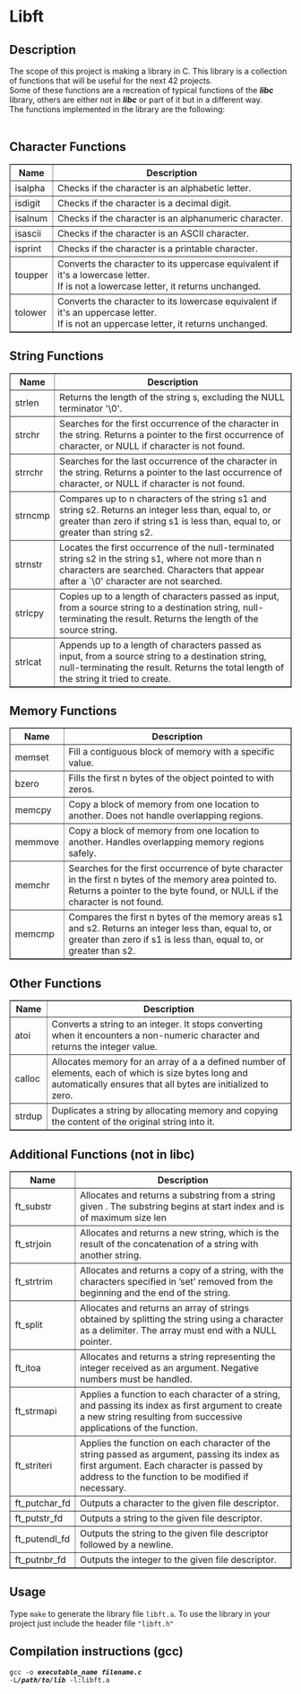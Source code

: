 <h1> Libft </h1>

<h2>Description</h2>

The scope of this project is making a library in C. This library is a collection of functions that will be useful for the next 42 projects.<br>
Some of these functions are a recreation of typical functions of the <strong><em>libc</em></strong> library, others are either not in <strong><em>libc</em></strong> or part of it but in a different way. 
<br>The functions implemented in the library are the following:
<br><br>
<h2>Character Functions</h2>

<table border="1">
  <tr>
    <th>Name</th>
    <th>Description</th>
  </tr>
  <tr>
    <td>isalpha</td>
    <td>Checks if the character is an alphabetic letter.</td>
  </tr>
  <tr>
    <td>isdigit</td>
    <td>Checks if the character is a decimal digit.</td>
  </tr>
  <tr>
    <td>isalnum</td>
    <td>Checks if the character is an alphanumeric character.</td>
  </tr>
   <tr>
    <td>isascii</td>
    <td>Checks if the character is an ASCII character.</td>
  </tr>
   <tr>
    <td>isprint</td>
    <td>Checks if the character is a printable character.</td>
  </tr>
   <tr>
    <td>toupper</td>
    <td>Converts the character to its uppercase equivalent if it's a lowercase letter.<br> If is not a lowercase letter, it returns unchanged.</td>
  </tr>
   <tr>
    <td>tolower</td>
    <td>Converts the character to its lowercase equivalent if it's an uppercase letter.<br> If is not an uppercase letter, it returns unchanged.</td>
  </tr>
</table>

<h2>String Functions</h2>

<table border="1">
  <tr>
    <th>Name</th>
    <th>Description</th>
  </tr>
  <tr>
    <td>strlen</td>
    <td>Returns the length of the string s, excluding the NULL terminator '\0'.</td>
  </tr>
  <tr>
    <td>strchr</td>
    <td>Searches for the first occurrence of the character in the string. Returns a pointer to the first occurrence of character, or NULL if character is not found.</td>
  </tr>
  <tr>
    <td>strrchr</td>
    <td>Searches for the last occurrence of the character in the string. Returns a pointer to the last occurrence of character, or NULL if character is not found.</td>
  </tr>
   <tr>
    <td>strncmp</td>
    <td>Compares up to n characters of the string s1 and string s2. Returns an integer less than, equal to, or greater than zero if string s1 is less than, equal to, or greater than string s2.</td>
  </tr>
   <tr>
    <td>strnstr</td>
    <td>Locates the first occurrence of the null-terminated string s2 in the string s1, where not more than n characters are searched. Characters that appear after a `\0' character are not searched.</td>
  </tr>
   <tr>
    <td>strlcpy</td>
    <td> Copies up to a length of characters passed as input, from a source string to a destination string, null-terminating the result. Returns the length of the source string.</td>
  </tr>
   <td>strlcat</td>
    <td> Appends up to a length of characters passed as input, from a source string to a destination string, null-terminating the result. Returns the total length of the string it tried to create.</td>
  </tr>

</table>

<h2>Memory Functions</h2>

<table border="1">
  <tr>
    <th>Name</th>
    <th>Description</th>
  </tr>
  <tr>
    <td>memset</td>
    <td>Fill a contiguous block of memory with a specific value.</td>
  </tr>
  <tr>
    <td>bzero</td>
    <td>Fills the first n bytes of the object pointed to with zeros.</td>
  </tr>
  <tr>
    <td>memcpy</td>
    <td>Copy a block of memory from one location to another. Does not handle overlapping regions.</td>
  </tr>
   <tr>
    <td>memmove</td>
    <td>Copy a block of memory from one location to another. Handles overlapping memory regions safely.</td>
  </tr>
   <tr>
    <td>memchr</td>
    <td>Searches for the first occurrence of byte character in the first n bytes of the memory area pointed to. Returns a pointer to the byte found, or NULL if the character is not found.
</td>
  </tr>
   <tr>
    <td>memcmp</td>
    <td>Compares the first n bytes of the memory areas s1 and s2. Returns an integer less than, equal to, or greater than zero if s1 is less than, equal to, or greater than s2.</td>
  </tr>
</table>

<h2>Other Functions</h2>

<table border="1">
  <tr>
    <th>Name</th>
    <th>Description</th>
  </tr>
  <tr>
    <td>atoi</td>
    <td>Converts a string to an integer. It stops converting when it encounters a non-numeric character and returns the integer value.</td>
  </tr>
  <tr>
    <td>calloc</td>
    <td>Allocates memory for an array of a a defined number of elements, each of which is size bytes long and automatically ensures that all bytes are initialized to zero. </td>
  </tr>
  <tr>
    <td>strdup</td>
    <td>Duplicates a string by allocating memory and copying the content of the original string into it.</td>
  </tr>
</table>


<h2>Additional Functions (not in libc)</h2>
<table border="1">
  <tr>
    <th>Name</th>
    <th>Description</th>
  </tr>
  <tr>
    <td>ft_substr</td>
    <td>Allocates and returns a substring from a string given . The substring begins at start index and is of maximum size len</td>
  </tr>
  <tr>
    <td>ft_strjoin</td>
    <td>Allocates and returns a new string, which is the result of the concatenation of a string with another string. </td>
  </tr>
  <tr>
    <td>ft_strtrim</td>
    <td>Allocates and returns a copy of a string, with the characters specified in ’set’ removed from the beginning and the end of the string.</td>
  </tr>
  <tr>
    <td>ft_split</td>
    <td>Allocates and returns an array of strings obtained by splitting the string using a character as a delimiter. The array must end with a NULL pointer.</td>
  </tr>
   <tr>
    <td>ft_itoa</td>
    <td>Allocates and returns a string representing the integer received as an argument. Negative numbers must be handled.</td>
  </tr>
    <tr>
    <td>ft_strmapi</td>
    <td>Applies a function to each character of a string, and passing its index as first argument to create a new string resulting from successive applications of the function.</td>
  </tr>
    <tr>
    <td>ft_striteri</td>
    <td>Applies the function on each character of the string passed as argument, passing its index as first argument. Each character is passed by address to the function to be modified if necessary.</td>
  </tr>
  <tr>
    <td>ft_putchar_fd</td>
    <td>Outputs a character to the given file descriptor.</td>
  </tr>
    <tr>
    <td>ft_putstr_fd</td>
    <td>Outputs a string to the given file descriptor.</td>
  </tr>
    <tr>
    <td>ft_putendl_fd</td>
    <td>Outputs the string to the given file descriptor followed by a newline.</td>
  </tr>
   <tr>
    <td>ft_putnbr_fd</td>
    <td>Outputs the integer to the given file descriptor.</td>
  </tr>
  
</table>


<h2>Usage</h2>

Type <code>make</code> to generate the library file <code>libft.a</code>. 
To use the library in your project just include the header file <code>"libft.h"</code>

<h2>Compilation instructions (gcc)</h2>

<code>gcc -o <strong><em>executable_name filename.c</em></strong> -L<strong><em>/path/to/lib</em></strong> -l:libft.a</code>


